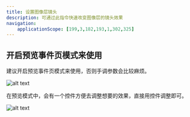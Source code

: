 ```yaml
---
title: 设置图像层镜头
description: 可通过此指令快速改变图像层的镜头效果
navigation:
    applicationScope: [199,3,182,193,1,302,325]
---
```


## 开启预览事件页模式来使用

建议开启预览事件页模式来使用，否则手调参数会比较麻烦。

![alt text](https://cdn.gcw.wiki/gcw/image/zh_hans/commands/images/imagelayercamera/image.png)

在预览模式中，会有一个控件方便去调整想要的效果，直接用控件调整即可。

![alt text](https://cdn.gcw.wiki/gcw/image/zh_hans/commands/images/imagelayercamera/image-1.png)
